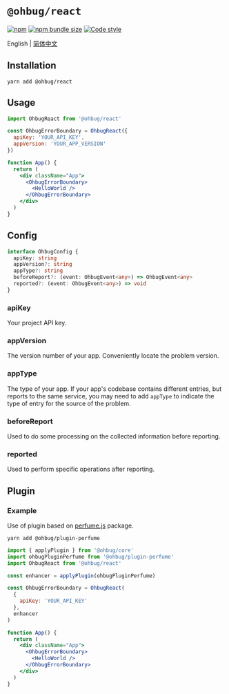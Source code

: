 # `@ohbug/react`

[![npm](https://img.shields.io/npm/v/@ohbug/react.svg?style=flat-square)](https://www.npmjs.com/package/@ohbug/react)
[![npm bundle size](https://img.shields.io/bundlephobia/min/@ohbug/react?style=flat-square)](https://bundlephobia.com/result?p=@ohbug/react)
[![Code style](https://img.shields.io/badge/code_style-prettier-ff69b4.svg?style=flat-square)](https://github.com/prettier/prettier)

English | [简体中文](./README-zh_CN.md)

## Installation

```
yarn add @ohbug/react
```

## Usage

```jsx
import OhbugReact from '@ohbug/react'

const OhbugErrorBoundary = OhbugReact({
  apiKey: 'YOUR_API_KEY',
  appVersion: 'YOUR_APP_VERSION'
})

function App() {
  return (
    <div className="App">
      <OhbugErrorBoundary>
        <HelloWorld />
      </OhbugErrorBoundary>
    </div>
  )
}
```

## Config

```typescript
interface OhbugConfig {
  apiKey: string
  appVersion?: string
  appType?: string
  beforeReport?: (event: OhbugEvent<any>) => OhbugEvent<any>
  reported?: (event: OhbugEvent<any>) => void
}
```

### apiKey

Your project API key.

### appVersion

The version number of your app. Conveniently locate the problem version.

### appType

The type of your app. If your app's codebase contains different entries, but reports to the same service, you may need to add `appType` to indicate the type of entry for the source of the problem.

### beforeReport

Used to do some processing on the collected information before reporting.

### reported

Used to perform specific operations after reporting.

## Plugin

### Example

Use of plugin based on [perfume.js](https://github.com/Zizzamia/perfume.js) package.

```
yarn add @ohbug/plugin-perfume
```

```jsx
import { applyPlugin } from '@ohbug/core'
import ohbugPluginPerfume from '@ohbug/plugin-perfume'
import OhbugReact from '@ohbug/react'

const enhancer = applyPlugin(ohbugPluginPerfume)

const OhbugErrorBoundary = OhbugReact(
  {
    apiKey: 'YOUR_API_KEY'
  },
  enhancer
)

function App() {
  return (
    <div className="App">
      <OhbugErrorBoundary>
        <HelloWorld />
      </OhbugErrorBoundary>
    </div>
  )
}
```
